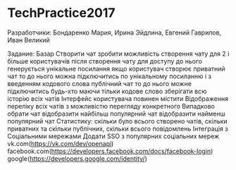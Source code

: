# TechPractice2017
Разработчики: Бондаренко Мария, Ирина Эйдлина, Евгений Гаврилов, Иван Великий

Задание: Базар Створити чат зробити можливість створення чату для 2 і більше користувачів після створення чату для доступу до нього генерується унікальне посилання якщо користувач створює приватний чат то до нього можна підключитись по унікальному посиланню і з введенням кодового слова публічний чат то до нього можне підключитись будь-хто маючи тільки кодове слово зберігати всю історію всіх чатів Інтерфейс користувача повинен містити Відображення переліку всіх чатів з можливістю перегляду конкретного Випадково обрати чат відобразити найбільш популярний чат відобразити найменш популярний чат Статистику: скільки було всього створено чатів, скільки приватних та скільки публічних, скільки всього повідомлень Інтеграція з Соціальними мережами Додати SSO з популярних соціальних мереж vk.com(https://vk.com/dev/openapi) facebook.com(https://developers.facebook.com/docs/facebook-login) google(https://developers.google.com/identity/)

